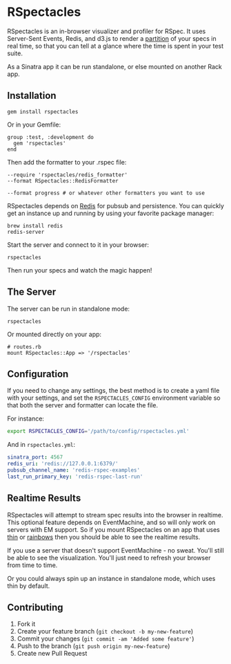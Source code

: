 # RSpectacles

RSpectacles is an in-browser visualizer and profiler for RSpec. It uses
Server-Sent Events, Redis, and d3.js to render a
[partition](http://bl.ocks.org/mbostock/4063423) of your specs in real time, so
that you can tell at a glance where the time is spent in your test suite.

As a Sinatra app it can be run standalone, or else mounted on another Rack app.

## Installation

    gem install rspectacles

Or in your Gemfile:

    group :test, :development do
      gem 'rspectacles'
    end

Then add the formatter to your .rspec file:

    --require 'rspectacles/redis_formatter'
    --format RSpectacles::RedisFormatter

    --format progress # or whatever other formatters you want to use

RSpectacles depends on [Redis](http://redis.io) for pubsub and persistence. You
can quickly get an instance up and running by using your favorite package
manager:

    brew install redis
    redis-server

Start the server and connect to it in your browser:

    rspectacles

Then run your specs and watch the magic happen!

## The Server

The server can be run in standalone mode:

    rspectacles

Or mounted directly on your app:

    # routes.rb
    mount RSpectacles::App => '/rspectacles'

## Configuration
If you need to change any settings, the best method is to create a yaml file
with your settings, and set the ```RSPECTACLES_CONFIG``` environment variable so
that both the server and formatter can locate the file.

For instance:

```sh
export RSPECTACLES_CONFIG='/path/to/config/rspectacles.yml'
```

And in ```rspectacles.yml```:
```yaml
sinatra_port: 4567
redis_uri: 'redis://127.0.0.1:6379/'
pubsub_channel_name: 'redis-rspec-examples'
last_run_primary_key: 'redis-rspec-last-run'
```

## Realtime Results

RSpectacles will attempt to stream spec results into the browser in realtime.
This optional feature depends on EventMachine, and so will only work on servers
with EM support. So if you mount RSpectacles on an app that uses
[thin](http://code.macournoyer.com/thin/) or
[rainbows](http://rainbows.rubyforge.org/) then
you should be able to see the realtime results.

If you use a server that doesn't support EventMachine - no sweat. You'll still
be able to see the visualization. You'll just need to refresh your browser
from time to time.

Or you could always spin up an instance in standalone mode, which uses thin by
default.

## Contributing

1. Fork it
2. Create your feature branch (`git checkout -b my-new-feature`)
3. Commit your changes (`git commit -am 'Added some feature'`)
4. Push to the branch (`git push origin my-new-feature`)
5. Create new Pull Request
